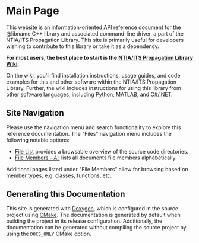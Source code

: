 # Main Page

This website is an information-oriented API reference document for the @libname
C++ library and associated command-line driver, a part of the NTIA/ITS Propagation
Library. This site is primarily useful for developers wishing to contribute to this
library or take it as a dependency.

**For most users, the best place to start is the**
[**NTIA/ITS Propagation Library Wiki**](https://ntia.github.io/propagation-library-wiki).

On the wiki, you'll find installation instructions, usage guides, and code examples
for this and other software within the NTIA/ITS Propagation Library. Further, the
wiki includes instructions for using this library from other software languages,
including Python, MATLAB, and C#/.NET.

## Site Navigation

Please use the navigation menu and search functionality to explore this reference
documentation. The "Files" navigation menu includes the following notable options:

- [File List](files.html) provides a browsable overview of the source code directories.
- [File Members - All](globals.html) lists all documents file members alphabetically.

Additional pages listed under "File Members" allow for browsing based on member types,
e.g. classes, functions, etc.

## Generating this Documentation

This site is generated with [Doxygen](https://www.doxygen.nl/), which is configured
in the source project using [CMake](https://cmake.org/). The documentation is generated
by default when building the project in its release configuration. Additionally,
the documentation can be generated without compiling the source project by using
the `DOCS_ONLY` CMake option.
